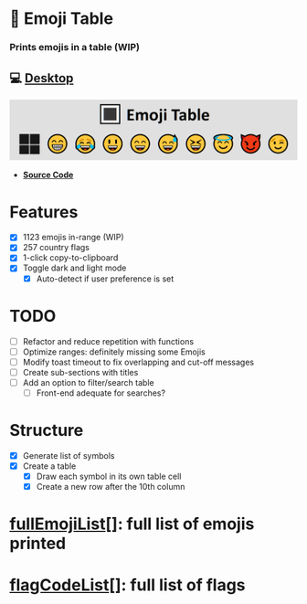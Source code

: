 # 🔳 Emoji Table

### Prints emojis in a table  (WIP)

## 💻 [Desktop](https://ateadaze.github.io/emoji_table/)

![emoji_table-repo_banner](/images/emoji_table-header.png)

* **[Source Code](https://github.com/ATeaDaze/ateadaze.github.io/blob/main/emoji_table/scripts/main.js)**

# Features
* [x] 1123 emojis in-range (WIP)
* [x] 257 country flags
* [x] 1-click copy-to-clipboard
* [x] Toggle dark and light mode
  * [x] Auto-detect if user preference is set

# TODO
* [ ] Refactor and reduce repetition with functions
* [ ] Optimize ranges: definitely missing some Emojis
* [ ] Modify toast timeout to fix overlapping and cut-off messages
* [ ] Create sub-sections with titles
* [ ] Add an option to filter/search table
  * [ ] Front-end adequate for searches?

# Structure
* [x] Generate list of symbols
* [x] Create a table
  * [x] Draw each symbol in its own table cell
  * [x] Create a new row after the 10th column

# [**fullEmojiList[]**](https://github.com/ATeaDaze/ateadaze.github.io/blob/main/emoji_table/fullEmojiList.md): full list of emojis printed

# [**flagCodeList[]**](https://github.com/ATeaDaze/ateadaze.github.io/blob/main/emoji_table/flagCodeList.md): full list of flags
